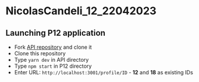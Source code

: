 # NicolasCandeli_12_22042023

## Launching P12 application

- Fork [API repository](https://github.com/OpenClassrooms-Student-Center/P9-front-end-dashboard) and clone it
- Clone this repository
- Type `yarn dev` in API directory
- Type `npm start` in P12 directory
- Enter URL: `http://localhost:3001/profile/ID` - **12** and **18** as existing IDs
